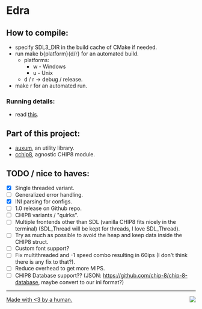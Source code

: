# Edra

## How to compile:
- specify SDL3_DIR in the build cache of CMake if needed.
- run make b{platform}{d/r} for an automated build.
    - platforms:
        - w - Windows
        - u - Unix
    - d / r -> debug / release.
- make r for an automated run.

### Running details:
- read [this](./roms/README.md).

## Part of this project:
- [auxum](https://github.com/solomonarul/auxum), an utility library.
- [cchip8](https://github.com/solomonarul/cchip8), agnostic CHIP8 module.

## TODO / nice to haves:
- [x] Single threaded variant.
- [ ] Generalized error handling.
- [x] INI parsing for configs.
- [ ] 1.0 release on Github repo.
- [ ] CHIP8 variants / "quirks".
- [ ] Multiple frontends other than SDL (vanilla CHIP8 fits nicely in the terminal) (SDL_Thread will be kept for threads, I love SDL_Thread).
- [ ] Try as much as possible to avoid the heap and keep data inside the CHIP8 struct.
- [ ] Custom font support?
- [ ] Fix multithreaded and -1 speed combo resulting in 60ips (I don't think there is any fix to that?).
- [ ] Reduce overhead to get more MIPS.
- [ ] CHIP8 Database support?? (JSON: https://github.com/chip-8/chip-8-database, maybe convert to our ini format?)

---

<a href="https://brainmade.org/">
    Made with <3 by a human.
    <img src="https://brainmade.org/88x31-light.png" align="right">
</a>
